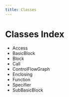 ```yaml
---
title: Classes 
---
```



# Classes Index

- Access
- BasicBlock
- Block
- Call
- ControlFlowGraph
- Enclosing
- Function
- Specifier
- SubBasicBlock